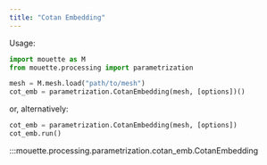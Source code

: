 ```yaml
---
title: "Cotan Embedding"
---
```


Usage:
```python
import mouette as M
from mouette.processing import parametrization

mesh = M.mesh.load("path/to/mesh")
cot_emb = parametrization.CotanEmbedding(mesh, [options])()
```

or, alternatively:
```python
cot_emb = parametrization.CotanEmbedding(mesh, [options])
cot_emb.run()
```

:::mouette.processing.parametrization.cotan_emb.CotanEmbedding